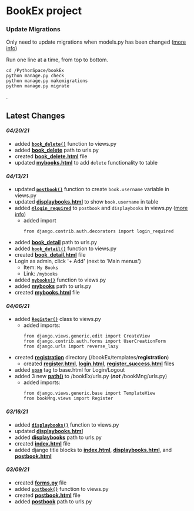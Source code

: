 # **BookEx project** #

### **Update Migrations** ###
Only need to update migrations when models.py has been changed ([more info](https://docs.djangoproject.com/en/3.1/topics/migrations/#module-django.db.migrations))

Run one line at a time, from top to bottom. 
```
cd /PythonSpace/bookEx
python manage.py check
python manage.py makemigrations
python manage.py migrate
```
.

## **Latest Changes** ##

#### *04/20/21* ####
- added [**`book_delete()`**](https://github.com/iGotenks/bookEx/blob/main/bookMng/views.py#L91-L100) function to views.py
- added [**book_delete**](https://github.com/iGotenks/bookEx/blob/main/bookMng/urls.py#L7) path to urls.py
- created [**book_delete.html**](https://github.com/iGotenks/bookEx/blob/main/bookEx/templates/bookMng/book_delete.html) file
- updated [**mybooks.html**](https://github.com/iGotenks/bookEx/blob/main/bookEx/templates/bookMng/mybooks.html#L36-L38) to add `delete` functionality to table



#### *04/13/21* ####
- updated [**`postbook()`**](https://github.com/iGotenks/bookEx/blob/main/bookMng/views.py#L33-L38) function to create `book.username` variable in views.py
- updated [**displaybooks.html**](https://github.com/iGotenks/bookEx/blob/main/bookEx/templates/bookMng/displaybooks.html#L33-L35) to show `book.username` in table
- added [**`@login_required`**](https://github.com/iGotenks/bookEx/blob/main/bookMng/views.py#L27) to `postbook` and `displaybooks` in views.py ([more info](https://docs.djangoproject.com/en/3.1/topics/auth/default/#the-login-required-decorator))
    - added import
        ```
        from django.contrib.auth.decorators import login_required
        ```
- added [**book_detail**](https://github.com/iGotenks/bookEx/blob/main/bookMng/urls.py#L6) path to urls.py
- added [**`book_detail()`**](https://github.com/iGotenks/bookEx/blob/main/bookMng/views.py#L79-L88) function to views.py
- created [**book_detail.html**](https://github.com/iGotenks/bookEx/blob/main/bookEx/templates/bookMng/book_detail.html) file
- Login as admin, click '+ Add' (next to 'Main menus')
    - Item: ```My Books```
    - Link: ```/mybooks```
- added [**`mybooks()`**](https://github.com/iGotenks/bookEx/blob/main/bookMng/views.py#L66-L76) function to views.py
- added [**mybooks**](https://github.com/iGotenks/bookEx/blob/main/bookMng/urls.py#L8) path to urls.py
- created [**mybooks.html**](https://github.com/iGotenks/bookEx/blob/main/bookEx/templates/bookMng/mybooks.html) file



#### *04/06/21* ####
- added [**`Register()`**](https://github.com/iGotenks/bookEx/blob/main/bookMng/views.py#L58-L65) class to views.py
    - added imports:
        ```
        from django.views.generic.edit import CreateView
        from django.contrib.auth.forms import UserCreationForm
        from django.urls import reverse_lazy
        ```
- created [**registration**](https://github.com/iGotenks/bookEx/tree/main/bookEx/templates/registration) directory (/bookEx/templates/**registration**)
    - created [**register.html**](https://github.com/iGotenks/bookEx/blob/main/bookEx/templates/registration/register.html), [**login.html**](https://github.com/iGotenks/bookEx/blob/main/bookEx/templates/registration/login.html), [**register_success.html**](https://github.com/iGotenks/bookEx/blob/main/bookEx/templates/registration/register_success.html) files
- added [**`span`**](https://github.com/iGotenks/bookEx/blob/main/bookEx/templates/base.html#L19-L27) tag to base.html for Login/Logout
- added 3 new [**path()**](https://github.com/iGotenks/bookEx/blob/main/bookEx/urls.py#L26-L29) to /bookEx/urls.py (**_not_** /bookMng/urls.py)
    - added imports:
        ```
        from django.views.generic.base import TemplateView
        from bookMng.views import Register
        ```

#### *03/16/21* ####
- added [**`displaybooks()`**](https://github.com/iGotenks/bookEx/blob/main/bookMng/views.py#L42-L51) function to views.py
- updated [**displaybooks.html**](https://github.com/iGotenks/bookEx/blob/main/bookEx/templates/bookMng/displaybooks.html#L17-L35)
- added [**displaybooks**](https://github.com/iGotenks/bookEx/blob/main/bookMng/urls.py#L7) path to urls.py
- created [**index.html**](https://github.com/iGotenks/bookEx/blob/main/bookEx/templates/bookMng/index.html#L1-L18) file
- added django title blocks to [**index.html**](https://github.com/iGotenks/bookEx/blob/main/bookEx/templates/bookMng/index.html#L4-L6), [**displaybooks.html**](https://github.com/iGotenks/bookEx/blob/main/bookEx/templates/bookMng/displaybooks.html#L4-L6), and [**postbook.html**](https://github.com/iGotenks/bookEx/blob/main/bookEx/templates/bookMng/postbook.html#L4-L6)

#### *03/09/21* ####
- created [**forms.py**](https://github.com/iGotenks/bookEx/blob/main/bookMng/forms.py) file
- added [**`postbook()`**](https://github.com/iGotenks/bookEx/blob/main/bookMng/views.py#L20-L37) function to views.py
- created [**postbook.html**](https://github.com/iGotenks/bookEx/blob/main/bookEx/templates/bookMng/postbook.html) file
- added [**postbook**](https://github.com/iGotenks/bookEx/blob/main/bookMng/urls.py#L6) path to urls.py
